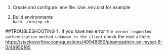 1. Create and configure .env file. Use .env.dist for example

2. Build environments  
``bash ./bin/up.sh``


##TROUBLESHOOTING
1 . If you have nex error `The server requested authentication method unknown to the client` check the next article:
https://stackoverflow.com/questions/49948350/phpmyadmin-on-mysql-8-0/49950165
